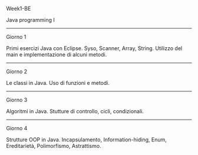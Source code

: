 Week1-BE

Java programming I

-------------------------------------------------------------------------------------------------------------------

Giorno 1

Primi esercizi Java con Eclipse. Syso, Scanner, Array, String. Utilizzo del main e implementazione di alcuni metodi.

-------------------------------------------------------------------------------------------------------------------


Giorno 2

Le classi in Java. Uso di funzioni e metodi.


-------------------------------------------------------------------------------------------------------------------


Giorno 3

Algoritmi in Java. Stutture di controllo, cicli, condizionali.


-------------------------------------------------------------------------------------------------------------------

Giorno 4

Strutture OOP in Java. Incapsulamento, Information-hiding, Enum, Ereditarietà, Polimorfismo, Astrattismo.
